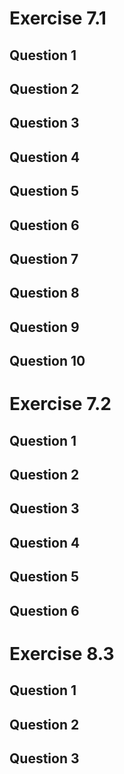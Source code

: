 Exercise 7.1
============

Question 1
----------


Question 2
----------


Question 3
----------


Question 4
----------


Question 5
----------


Question 6
----------


Question 7
----------


Question 8
----------


Question 9
----------


Question 10
----------


Exercise 7.2
============

Question 1
----------


Question 2
----------


Question 3
----------


Question 4
----------


Question 5
----------


Question 6
----------


Exercise 8.3
============

Question 1
----------


Question 2
----------


Question 3
----------

